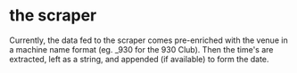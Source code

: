 # the scraper

Currently, the data fed to the scraper comes pre-enriched with the venue in a machine name format (eg. \_930 for the 930 Club). Then the time's are extracted, left as a string, and appended (if available) to form the date.

